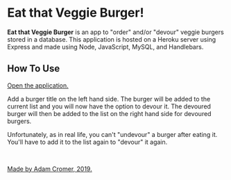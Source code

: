 # Eat that Veggie Burger!

<b>Eat that Veggie Burger</b> is an app to "order" and/or "devour" veggie burgers stored in a database. This application is hosted on a Heroku server using Express and made using Node, JavaScript, MySQL, and Handlebars.

## <b>How To Use</b>

[Open the application.]()

Add a burger title on the left hand side. The burger will be added to the current list and you will now have the option to devour it. The devoured burger will then be added to the list on the right hand side for devoured burgers.

Unfortunately, as in real life, you can't "undevour" a burger after eating it. You'll have to add it to the list again to "devour" it again.

<br>

[Made by Adam Cromer, 2019.](http://www.adamcromer.com)
